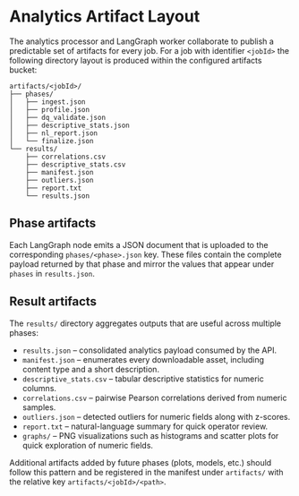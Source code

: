 # Analytics Artifact Layout

The analytics processor and LangGraph worker collaborate to publish a predictable
set of artifacts for every job. For a job with identifier `<jobId>` the
following directory layout is produced within the configured artifacts bucket:

```
artifacts/<jobId>/
├── phases/
│   ├── ingest.json
│   ├── profile.json
│   ├── dq_validate.json
│   ├── descriptive_stats.json
│   ├── nl_report.json
│   └── finalize.json
└── results/
    ├── correlations.csv
    ├── descriptive_stats.csv
    ├── manifest.json
    ├── outliers.json
    ├── report.txt
    └── results.json
```

## Phase artifacts

Each LangGraph node emits a JSON document that is uploaded to the corresponding
`phases/<phase>.json` key. These files contain the complete payload returned by
that phase and mirror the values that appear under `phases` in `results.json`.

## Result artifacts

The `results/` directory aggregates outputs that are useful across multiple
phases:

- `results.json` – consolidated analytics payload consumed by the API.
- `manifest.json` – enumerates every downloadable asset, including content type
  and a short description.
- `descriptive_stats.csv` – tabular descriptive statistics for numeric columns.
- `correlations.csv` – pairwise Pearson correlations derived from numeric
  samples.
- `outliers.json` – detected outliers for numeric fields along with z-scores.
- `report.txt` – natural-language summary for quick operator review.
- `graphs/` – PNG visualizations such as histograms and scatter plots for quick exploration of numeric fields.

Additional artifacts added by future phases (plots, models, etc.) should follow
this pattern and be registered in the manifest under `artifacts/` with the
relative key `artifacts/<jobId>/<path>`.
